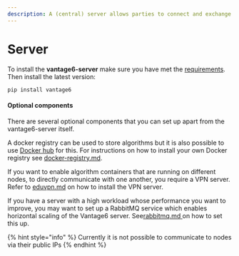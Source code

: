 ```yaml
---
description: A (central) server allows parties to connect and exchange data.
---
```


# Server

To install the **vantage6-server** make sure you have met the [requirements](../what-to-install/#node-and-server). Then install the latest version:

```
pip install vantage6
```

#### Optional components

There are several optional components that you can set up apart from the vantage6-server itself.

A docker registry can be used to store algorithms but it is also possible to use [Docker hub](https://hub.docker.com/) for this. For instructions on how to install your own Docker registry see [docker-registry.md](docker-registry.md "mention").&#x20;

If you want to enable algorithm containers that are running on different nodes, to directly communicate with one another, you require a VPN server. Refer to [eduvpn.md](eduvpn.md "mention") on how to install the VPN server.

If you have a server with a high workload whose performance you want to improve, you may want to set up a RabbitMQ service which enables horizontal scaling of the Vantage6 server. See[rabbitmq.md](rabbitmq.md "mention")[ ](rabbitmq.md)on how to set this up.

{% hint style="info" %}
Currently it is not possible to communicate to nodes via their public IPs
{% endhint %}

